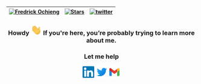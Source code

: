 <div align="center">

| [![Fredrick Ochieng](https://img.shields.io/badge/FO-Fredrick%20Ochieng-blue)](#) | [![Stars](https://img.shields.io/github/stars/freddy10035?label=Profile%20Stars&logo=Profile%20stars&logoColor=b)](#) | [![twitter](https://img.shields.io/twitter/follow/masterdroyd_?label=followers&logo=twitter&color=%23007ec6&style=plastic)](https://twitter.com/masterdroyd_) |
| --------------------------------------------------------------------------------- | --------------------------------------------------------------------------------------------------------------------- | ------------------------------------------------------------------------------------------------------------------------------------------------------------- |

</div>

<h3 align="center"> Howdy <img src="img/hello.gif" width="29"> If you're here, you’re probably trying to learn more about me.</h3>
<div align="center">
<h3> Let me help</h3>
  <a target="_blank" rel="noopener noreferrer" href="https://www.linkedin.com/in/fredrick-ochieng-505592156/"><img align="center"      src="img/linkedin.svg" alt="Fredrick | LinkedIn" width="31px"/></a>
  <a target="_blank" rel="noopener noreferrer" href="https://twitter.com/masterdroyd_"><img align="center" src="img/twitter.svg" alt="Rose | Twitter" width="31px"/></a>
  <a target="_blank" rel="noopener noreferrer" href="mailto:flaughters@gmail.com:"><img align="center" src="img/icons8-gmail.svg" alt="Rose | Mail" width="31px"/></a>
</div>

<div>
<!-- <h2 align="left" padding-left="45px" >Work in progress 🔭 </h2>

- I'm currently learning Flutter and Dart!😊
- An open-source enthusiast!🔣
- Ask me about anything(I am happy to help) 💬 -->

<!-- <h2 align="left">Stats 📈 </h2>
<p align="left">
<img width="380px" align="left" src="https://github-readme-streak-stats.herokuapp.com/?user=codemuse-io&show_icons=true&hide_border=true&&count_private=true&include_all_commits=true&theme=dark&stroke=0000&background=0D1117" />
</p>
</div> -->
